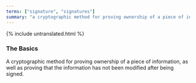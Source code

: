 ```yaml
---
terms: ["signature", "signatures"]
summary: "a cryptographic method for proving ownership of a piece of information, as well as proving that the information has not been modified after being signed"
---
```


{% include untranslated.html %}
### The Basics

A cryptographic method for proving ownership of a piece of information, as well as proving that the information has not been modified after being signed.